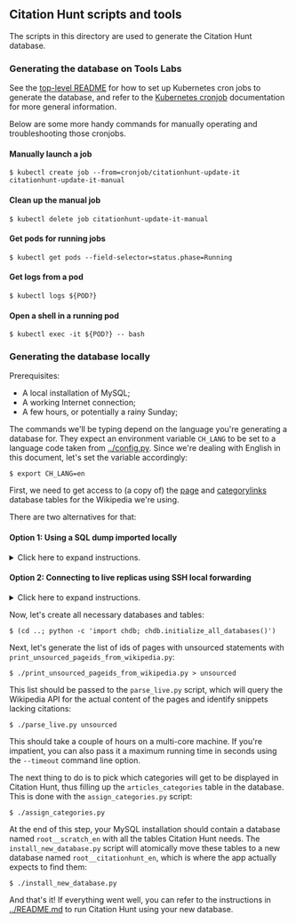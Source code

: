 ## Citation Hunt scripts and tools

The scripts in this directory are used to generate the Citation Hunt database.

### Generating the database on Tools Labs

See the [top-level README](https://github.com/eggpi/citationhunt#running-in-toolforge) for how to set up Kubernetes cron jobs to generate the database, and refer to the [Kubernetes cronjob](https://kubernetes.io/docs/tasks/job/automated-tasks-with-cron-jobs/) documentation for more general information.

Below are some more handy commands for manually operating and troubleshooting those cronjobs.

#### Manually launch a job
    $ kubectl create job --from=cronjob/citationhunt-update-it citationhunt-update-it-manual

#### Clean up the manual job
    $ kubectl delete job citationhunt-update-it-manual

#### Get pods for running jobs
    $ kubectl get pods --field-selector=status.phase=Running

#### Get logs from a pod
    $ kubectl logs ${POD?}

#### Open a shell in a running pod
    $ kubectl exec -it ${POD?} -- bash

### Generating the database locally

Prerequisites:

- A local installation of MySQL;
- A working Internet connection;
- A few hours, or potentially a rainy Sunday;

The commands we'll be typing depend on the language you're
generating a database for. They expect an environment variable `CH_LANG` to be
set to a language code taken from
[../config.py](https://github.com/eggpi/citationhunt/blob/master/config.py).
Since we're dealing with English in this document, let's set the variable
accordingly:

```
$ export CH_LANG=en
```

First, we need to get access to (a copy of) the
[page](https://www.mediawiki.org/wiki/Special:MyLanguage/Manual:page_table) and
[categorylinks](https://www.mediawiki.org/wiki/Special:MyLanguage/Manual:categorylinks_table)
database tables for the Wikipedia we're using.

There are two alternatives for that:

#### Option 1: Using a SQL dump imported locally

<details>
  <summary>Click here to expand instructions.</summary>

Download the page.sql, categorylinks.sql and templatelinks.sql dumps. You can find the
latest versions these for the English Wikipedia [here](https://dumps.wikimedia.org/enwiki/latest/).

From the MySQL console connected to your local database, import them:

```
$ mysql -u root
mysql> create database enwiki_p;
mysql> use enwiki_p;
mysql> source path/to/categorylinks.sql
mysql> source path/to/page.sql
mysql> source path/to/templatelinks.sql
```

This will create a new database named 'enwiki_p' and populate it with tables
named 'categorylinks', 'page' and 'templatelinks'. This will take a few hours.
You'll want to use 'enwiki_p' for simplicity, but that's configurable in
[../config.py](https://github.com/eggpi/citationhunt/blob/master/config.py).

Then, to ensure these scripts can find the database, create a local config file
at ~/replica.my.cnf:

```
$ cat ~/replica.my.cnf
[client]
user='root'
host='localhost'
```

</details>

#### Option 2: Connecting to live replicas using SSH local forwarding

<details>
  <summary>Click here to expand instructions.</summary>

Alternatively, you can connect from your local computer to the real database
replicas. The [Toolforge documentation](https://wikitech.wikimedia.org/wiki/Help:Toolforge/Database#Connecting_to_the_database_replicas_from_your_own_computer)
has more details on this option.

You'll need an existing [Toolforge account](https://wikitech.wikimedia.org/wiki/Portal:Toolforge/Quickstart)
for this method.

First, copy your Toolforge replica.my.cnf locally, to ~/replica.my.cnf, and
create another mysql config that points to your local database. For example:

```
$ cat ~/ch.my.cnf
[client]
user='root'
host='localhost'
```

Then, establish a port forward to the database you're trying to access:

```
ssh -L 4711:enwiki.analytics.db.svc.wikimedia.cloud:3306 login.tools.wmflabs.org
```

Note the **hostname** in the command above: replace `enwiki` with whatever wiki you are working with.

Finally, set two environment variables:

- `CH_LOCAL_SSH_PORT` to the forwarded port (4711, in the example above).
- `CH_MY_CNF` to the local MySQL config (~/ch.my.cnf, in the example above).

</details>

Now, let's create all necessary databases and tables:

```
$ (cd ..; python -c 'import chdb; chdb.initialize_all_databases()')
```

Next, let's generate the list of ids of pages with unsourced statements with
`print_unsourced_pageids_from_wikipedia.py`:

```
$ ./print_unsourced_pageids_from_wikipedia.py > unsourced
```

This list should be passed to the `parse_live.py` script, which will query the
Wikipedia API for the actual content of the pages and identify snippets lacking
citations:

```
$ ./parse_live.py unsourced
```

This should take a couple of hours on a multi-core machine. If you're
impatient, you can also pass it a maximum running time in seconds using the
`--timeout` command line option.

The next thing to do is to pick which categories will get to be displayed in
Citation Hunt, thus filling up the `articles_categories` table in the database.
This is done with the `assign_categories.py` script:

```
$ ./assign_categories.py
```

At the end of this step, your MySQL installation should contain a database named
`root__scratch_en` with all the tables Citation Hunt needs. The
`install_new_database.py` script will atomically move these tables to a new
database named `root__citationhunt_en`, which is where the app actually expects
to find them:

```
$ ./install_new_database.py
```

And that's it! If everything went well, you can refer to the instructions in
[../README.md](https://github.com/eggpi/citationhunt/blob/master/README.md)
to run Citation Hunt using your new database.
